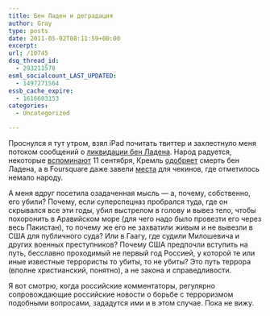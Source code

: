 ```yaml
---
title: Бен Ладен и деградация
author: Gray
type: posts
date: 2011-05-02T08:11:59+00:00
excerpt:
url: /10745
dsq_thread_id:
  - 293211578
esml_socialcount_LAST_UPDATED:
  - 1497271564
essb_cache_expire:
  - 1616603153
categories:
  - Uncategorized

---
```








Проснулся я тут утром, взял iPad почитать твиттер и захлестнуло меня потоком сообщений о [ликвидации бен Ладена][1]. Народ радуется, некоторые [вспоминают][2] 11 сентября, Кремль [одобряет][3] смерть бен Ладена, а в Foursquare даже завели [места][4] для чекинов, где отметилось немало народу.

А меня вдруг посетила озадаченная мысль — а, почему, собственно, его убили? Почему, если суперспецназ пробрался туда, где он скрывался все эти годы, убил выстрелом в голову и вывез тело, чтобы похоронить в Аравийском море (для чего надо было провезти его через весь Пакистан), то почему же его не захватили живым и не вывезли в США для публичного суда? Или в Гаагу, где судили Милошевича и других военных преступников? Почему США предпочли вступить на путь, бесславно проходимый не первый год Россией, у которой те или иные известные террористы то убиты, то не убиты? Это путь террора (вполне христианский, понятно), а не закона и справедливости.

Я вот смотрю, когда российские комментаторы, регулярно сопровождающие российские новости о борьбе с терроризмом подобными вопросами, зададутся ими и в этом случае. Пока не вижу.

 [1]: http://edition.cnn.com/2011/WORLD/asiapcf/05/02/bin.laden.dead/index.html?hpt=T1
 [2]: http://www.buzzmachine.com/2011/05/02/bin-laden-dead-at-last/
 [3]: http://www.gazeta.ru/news/lenta/2011/05/02/n_1820497.shtml
 [4]: https://foursquare.com/venue/21521627